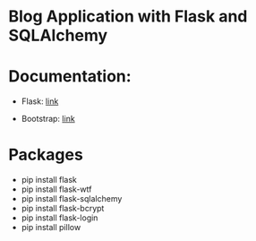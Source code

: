 # Blog Application with Flask and SQLAlchemy

# Documentation:

- Flask:
[link](https://flask.palletsprojects.com/en/1.1.x/quickstart/#quickstart)

- Bootstrap:
[link](https://getbootstrap.com/docs/4.3/getting-started/introduction/)

# Packages 
- pip install flask
- pip install flask-wtf
- pip install flask-sqlalchemy
- pip install flask-bcrypt
- pip install flask-login
- pip install pillow
